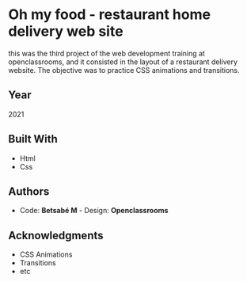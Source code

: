 # Oh my food - restaurant home delivery web site

this was the third project of the web development training at openclassrooms, and it consisted in the layout of a restaurant delivery website. The objective was to practice CSS animations and transitions.

## Year

2021

## Built With

* Html
* Css

## Authors

* Code: **Betsabé M** - Design: **Openclassrooms** 


## Acknowledgments

* CSS Animations
* Transitions
* etc

